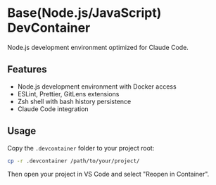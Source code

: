 # Base(Node.js/JavaScript) DevContainer

Node.js development environment optimized for Claude Code.

## Features

- Node.js development environment with Docker access
- ESLint, Prettier, GitLens extensions
- Zsh shell with bash history persistence
- Claude Code integration

## Usage

Copy the `.devcontainer` folder to your project root:

```bash
cp -r .devcontainer /path/to/your/project/
```

Then open your project in VS Code and select "Reopen in Container".